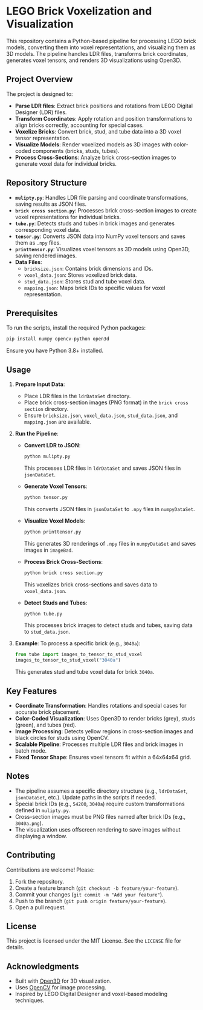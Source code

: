 # LEGO Brick Voxelization and Visualization

This repository contains a Python-based pipeline for processing LEGO brick models, converting them into voxel representations, and visualizing them as 3D models. The pipeline handles LDR files, transforms brick coordinates, generates voxel tensors, and renders 3D visualizations using Open3D.

## Project Overview

The project is designed to:
- **Parse LDR files**: Extract brick positions and rotations from LEGO Digital Designer (LDR) files.
- **Transform Coordinates**: Apply rotation and position transformations to align bricks correctly, accounting for special cases.
- **Voxelize Bricks**: Convert brick, stud, and tube data into a 3D voxel tensor representation.
- **Visualize Models**: Render voxelized models as 3D images with color-coded components (bricks, studs, tubes).
- **Process Cross-Sections**: Analyze brick cross-section images to generate voxel data for individual bricks.

## Repository Structure

- **`mulipty.py`**: Handles LDR file parsing and coordinate transformations, saving results as JSON files.
- **`brick cross section.py`**: Processes brick cross-section images to create voxel representations for individual bricks.
- **`tube.py`**: Detects studs and tubes in brick images and generates corresponding voxel data.
- **`tensor.py`**: Converts JSON data into NumPy voxel tensors and saves them as `.npy` files.
- **`printtensor.py`**: Visualizes voxel tensors as 3D models using Open3D, saving rendered images.
- **Data Files**:
  - `bricksize.json`: Contains brick dimensions and IDs.
  - `voxel_data.json`: Stores voxelized brick data.
  - `stud_data.json`: Stores stud and tube voxel data.
  - `mapping.json`: Maps brick IDs to specific values for voxel representation.

## Prerequisites

To run the scripts, install the required Python packages:

```bash
pip install numpy opencv-python open3d
```

Ensure you have Python 3.8+ installed.

## Usage

1. **Prepare Input Data**:
   - Place LDR files in the `ldrDataSet` directory.
   - Place brick cross-section images (PNG format) in the `brick cross section` directory.
   - Ensure `bricksize.json`, `voxel_data.json`, `stud_data.json`, and `mapping.json` are available.

2. **Run the Pipeline**:
   - **Convert LDR to JSON**:
     ```bash
     python mulipty.py
     ```
     This processes LDR files in `ldrDataSet` and saves JSON files in `jsonDataSet`.

   - **Generate Voxel Tensors**:
     ```bash
     python tensor.py
     ```
     This converts JSON files in `jsonDataSet` to `.npy` files in `numpyDataSet`.

   - **Visualize Voxel Models**:
     ```bash
     python printtensor.py
     ```
     This generates 3D renderings of `.npy` files in `numpyDataSet` and saves images in `imageBad`.

   - **Process Brick Cross-Sections**:
     ```bash
     python brick cross section.py
     ```
     This voxelizes brick cross-sections and saves data to `voxel_data.json`.

   - **Detect Studs and Tubes**:
     ```bash
     python tube.py
     ```
     This processes brick images to detect studs and tubes, saving data to `stud_data.json`.

3. **Example**:
   To process a specific brick (e.g., `3040a`):
   ```python
   from tube import images_to_tensor_to_stud_voxel
   images_to_tensor_to_stud_voxel("3040a")
   ```
   This generates stud and tube voxel data for brick `3040a`.

## Key Features

- **Coordinate Transformation**: Handles rotations and special cases for accurate brick placement.
- **Color-Coded Visualization**: Uses Open3D to render bricks (grey), studs (green), and tubes (red).
- **Image Processing**: Detects yellow regions in cross-section images and black circles for studs using OpenCV.
- **Scalable Pipeline**: Processes multiple LDR files and brick images in batch mode.
- **Fixed Tensor Shape**: Ensures voxel tensors fit within a 64x64x64 grid.

## Notes

- The pipeline assumes a specific directory structure (e.g., `ldrDataSet`, `jsonDataSet`, etc.). Update paths in the scripts if needed.
- Special brick IDs (e.g., `54200`, `3040a`) require custom transformations defined in `mulipty.py`.
- Cross-section images must be PNG files named after brick IDs (e.g., `3040a.png`).
- The visualization uses offscreen rendering to save images without displaying a window.

## Contributing

Contributions are welcome! Please:
1. Fork the repository.
2. Create a feature branch (`git checkout -b feature/your-feature`).
3. Commit your changes (`git commit -m "Add your feature"`).
4. Push to the branch (`git push origin feature/your-feature`).
5. Open a pull request.

## License

This project is licensed under the MIT License. See the `LICENSE` file for details.

## Acknowledgments

- Built with [Open3D](http://www.open3d.org/) for 3D visualization.
- Uses [OpenCV](https://opencv.org/) for image processing.
- Inspired by LEGO Digital Designer and voxel-based modeling techniques.